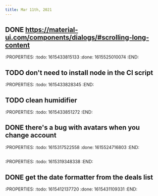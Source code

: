 ```yaml
---
title: Mar 11th, 2021
---
```


## DONE https://material-ui.com/components/dialogs/#scrolling-long-content
:PROPERTIES:
:todo: 1615433815133
:done: 1615525010074
:END:
## TODO don't need to install node in the CI script
:PROPERTIES:
:todo: 1615433828345
:END:
## TODO clean humidifier
:PROPERTIES:
:todo: 1615433851272
:END:
## DONE there's a bug with avatars when you change account
:PROPERTIES:
:todo: 1615317522558
:done: 1615524716803
:END:
## 
:PROPERTIES:
:todo: 1615319348338
:END:
## DONE get the date formatter from the deals list
:PROPERTIES:
:todo: 1615412137720
:done: 1615431109331
:END:
